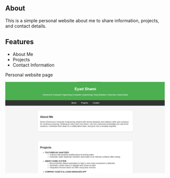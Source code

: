 ## About
This is a simple personal website about me to share information, projects, and contact details.

## Features
- About Me
- Projects
- Contact Information

Personal website page

![image alt](https://github.com/EyadShami/About-me-website/blob/794cba574097afc3bc8b154b036f74cdce20594f/Personal%20page.png)
